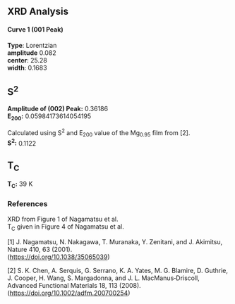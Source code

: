 ## XRD Analysis

#### Curve 1 (001 Peak)
**Type**: Lorentzian\
**amplitude** 0.082\
**center**: 25.28\
**width**: 0.1683



## S<sup>2</sup>
**Amplitude of (002) Peak:** 0.36186\
**E<sub>200</sub>:** 0.05984173614054195

Calculated using S<sup>2</sup> and E<sub>200</sub> value of the Mg<sub>0.95</sub> film from [2].\
**S<sup>2</sup>:** 0.1122

## T<sub>C</sub>
**T<sub>C</sub>:**  39 K


### References
XRD from Figure 1 of Nagamatsu et al.\
T<sub>C</sub> given in Figure 4 of Nagamatsu et al.


[1] J. Nagamatsu, N. Nakagawa, T. Muranaka, Y. Zenitani, and J. Akimitsu, Nature 410, 63 (2001).\
 (https://doi.org/10.1038/35065039)


[2] S. K. Chen, A. Serquis, G. Serrano, K. A. Yates, M. G. Blamire, D. Guthrie, J. Cooper, H. Wang, S. Margadonna, and J. L. MacManus‐Driscoll, Advanced Functional Materials 18, 113 (2008).\
(https://doi.org/10.1002/adfm.200700254)
